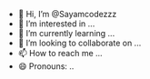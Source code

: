 - 👋 Hi, I’m @Sayamcodezzz
- 👀 I’m interested in ...
- 🌱 I’m currently learning ...
- 💞️ I’m looking to collaborate on ...
- 📫 How to reach me ...
- 😄 Pronouns: ..

<!---
Sayamcodezzz/Sayamcodezzz is a ✨ special ✨ repository because its `README.md` (this file) appears on your GitHub profile.
You can click the Preview link to take a look at your changes.
--->
